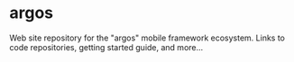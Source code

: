 argos
=====

Web site repository for the "argos" mobile framework ecosystem. Links to code repositories, getting started guide, and more...
